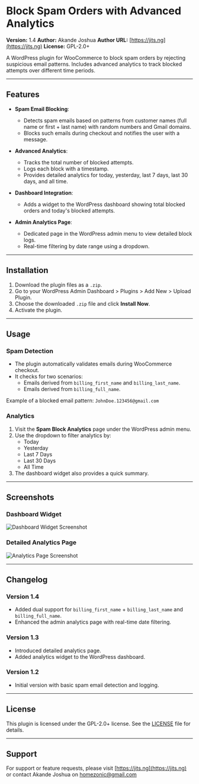 # Block Spam Orders with Advanced Analytics

**Version:** 1.4
**Author:** Akande Joshua
**Author URL:** [https://jits.ng](https://jits.ng)
**License:** GPL-2.0+

A WordPress plugin for WooCommerce to block spam orders by rejecting suspicious email patterns. Includes advanced analytics to track blocked attempts over different time periods.

---

## Features

- **Spam Email Blocking**:

  - Detects spam emails based on patterns from customer names (full name or first + last name) with random numbers and Gmail domains.
  - Blocks such emails during checkout and notifies the user with a message.

- **Advanced Analytics**:

  - Tracks the total number of blocked attempts.
  - Logs each block with a timestamp.
  - Provides detailed analytics for today, yesterday, last 7 days, last 30 days, and all time.

- **Dashboard Integration**:

  - Adds a widget to the WordPress dashboard showing total blocked orders and today's blocked attempts.

- **Admin Analytics Page**:
  - Dedicated page in the WordPress admin menu to view detailed block logs.
  - Real-time filtering by date range using a dropdown.

---

## Installation

1. Download the plugin files as a `.zip`.
2. Go to your WordPress Admin Dashboard > Plugins > Add New > Upload Plugin.
3. Choose the downloaded `.zip` file and click **Install Now**.
4. Activate the plugin.

---

## Usage

### Spam Detection

- The plugin automatically validates emails during WooCommerce checkout.
- It checks for two scenarios:
  - Emails derived from `billing_first_name` and `billing_last_name`.
  - Emails derived from `billing_full_name`.

Example of a blocked email pattern:
`JohnDoe.123456@gmail.com`

### Analytics

1. Visit the **Spam Block Analytics** page under the WordPress admin menu.
2. Use the dropdown to filter analytics by:
   - Today
   - Yesterday
   - Last 7 Days
   - Last 30 Days
   - All Time
3. The dashboard widget also provides a quick summary.

---

## Screenshots

### Dashboard Widget

![Dashboard Widget Screenshot](https://github.com/Homezonic/Block-Woocommerce-Spam-Orders/dashboard-widget.png)

### Detailed Analytics Page

![Analytics Page Screenshot](https://github.com/Homezonic/Block-Woocommerce-Spam-Orders/dedicated-page.png)

---

## Changelog

### Version 1.4

- Added dual support for `billing_first_name` + `billing_last_name` and `billing_full_name`.
- Enhanced the admin analytics page with real-time date filtering.

### Version 1.3

- Introduced detailed analytics page.
- Added analytics widget to the WordPress dashboard.

### Version 1.2

- Initial version with basic spam email detection and logging.

---

## License

This plugin is licensed under the GPL-2.0+ license. See the [LICENSE](https://www.gnu.org/licenses/old-licenses/gpl-2.0.en.html) file for details.

---

## Support

For support or feature requests, please visit [https://jits.ng](https://jits.ng) or contact Akande Joshua on homezonic@gmail.com
